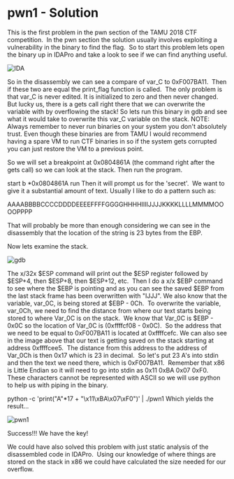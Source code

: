 # pwn1 - Solution

This is the first problem in the pwn section of the TAMU 2018 CTF competition.  In the pwn section the solution usually involves exploiting a vulnerability in the binary to find the flag.  So to start this problem lets open the binary up in IDAPro and take a look to see if we can find anything useful.

![IDA](https://i2.wp.com/killyp.com/wp-content/uploads/2018/02/Capture-1.jpg?w=889&ssl=1)

So in the disassembly we can see a compare of var_C to 0xF007BA11.  Then if these two are equal the print_flag function is called.  The only problem is that var_C is never edited. It is initialized to zero and then never changed.  But lucky us, there is a gets call right there that we can overwrite the variable with by overflowing the stack! So lets run this binary in gdb and see what it would take to overwrite this var_C variable on the stack. NOTE:  Always remember to never run binaries on your system you don't absolutely trust. Even though these binaries are from TAMU I would recommend having a spare VM to run CTF binaries in so if the system gets corrupted you can just restore the VM to a previous point.

So we will set a breakpoint at 0x0804861A (the command right after the gets call) so we can look at the stack. Then run the program.

start
b *0x0804861A
run
Then it will prompt us for the 'secret'.  We want to give it a substantial amount of text. Usually I like to do a pattern such as:

AAAABBBBCCCCDDDDEEEEFFFFGGGGHHHHIIIIJJJJKKKKLLLLMMMMOOOOPPPP

That will probably be more than enough considering we can see in the disassembly that the location of the string is 23 bytes from the EBP.

Now lets examine the stack.

![gdb](https://i1.wp.com/killyp.com/wp-content/uploads/2018/02/Capture-2.jpg?w=661&ssl=1)

The x/32x $ESP command will print out the $ESP register followed by $ESP+4, then $ESP+8, then $ESP+12, etc.  Then I do a x/x $EBP command to see where the $EBP is pointing and as you can see the saved $EBP from the last stack frame has been overwritten with "IJJJ". We also know that the variable, var_0C, is being stored at $EBP - 0Ch.  To overwrite the variable, var_0Ch, we need to find the distance from where our text starts being stored to where Var_0C is on the stack.  We know that Var_0C is $EBP - 0x0C so the location of Var_0C is (0xffffcf08 - 0x0C).  So the address that we need to be equal to 0xF007BA11 is located at 0xffffcefc. We can also see in the image above that our text is getting saved on the stack starting at address 0xffffcee5.  The distance from this address to the address of Var_0Ch is then 0x17 which is 23 in decimal.  So let's put 23 A's into stdin and then the text we need there, which is 0xF007BA11.  Remember that x86 is Little Endian so it will need to go into stdin as 0x11 0xBA 0x07 0xF0.  These characters cannot be represented with ASCII so we will use python to help us with piping in the binary.

python -c 'print("A"*17 + "\x11\xBA\x07\xF0")' | ./pwn1
Which yields the result...

![pwn1](https://i2.wp.com/killyp.com/wp-content/uploads/2018/02/Capture-3.jpg?w=662&ssl=1)

Success!!! We have the key!

We could have also solved this problem with just static analysis of the disassembled code in IDAPro.  Using our knowledge of where things are stored on the stack in x86 we could have calculated the size needed for our overflow.
